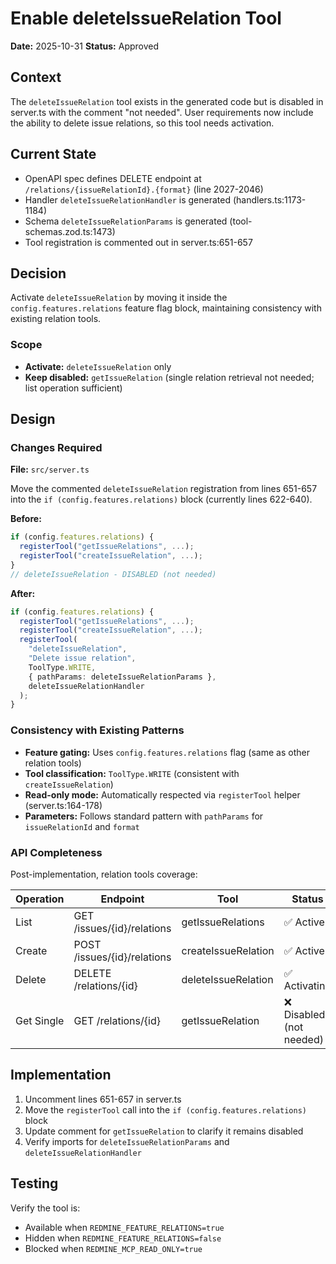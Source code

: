 # Enable deleteIssueRelation Tool

**Date:** 2025-10-31
**Status:** Approved

## Context

The `deleteIssueRelation` tool exists in the generated code but is disabled in server.ts with the comment "not needed". User requirements now include the ability to delete issue relations, so this tool needs activation.

## Current State

- OpenAPI spec defines DELETE endpoint at `/relations/{issueRelationId}.{format}` (line 2027-2046)
- Handler `deleteIssueRelationHandler` is generated (handlers.ts:1173-1184)
- Schema `deleteIssueRelationParams` is generated (tool-schemas.zod.ts:1473)
- Tool registration is commented out in server.ts:651-657

## Decision

Activate `deleteIssueRelation` by moving it inside the `config.features.relations` feature flag block, maintaining consistency with existing relation tools.

### Scope

- **Activate:** `deleteIssueRelation` only
- **Keep disabled:** `getIssueRelation` (single relation retrieval not needed; list operation sufficient)

## Design

### Changes Required

**File:** `src/server.ts`

Move the commented `deleteIssueRelation` registration from lines 651-657 into the `if (config.features.relations)` block (currently lines 622-640).

**Before:**
```typescript
if (config.features.relations) {
  registerTool("getIssueRelations", ...);
  registerTool("createIssueRelation", ...);
}
// deleteIssueRelation - DISABLED (not needed)
```

**After:**
```typescript
if (config.features.relations) {
  registerTool("getIssueRelations", ...);
  registerTool("createIssueRelation", ...);
  registerTool(
    "deleteIssueRelation",
    "Delete issue relation",
    ToolType.WRITE,
    { pathParams: deleteIssueRelationParams },
    deleteIssueRelationHandler
  );
}
```

### Consistency with Existing Patterns

- **Feature gating:** Uses `config.features.relations` flag (same as other relation tools)
- **Tool classification:** `ToolType.WRITE` (consistent with `createIssueRelation`)
- **Read-only mode:** Automatically respected via `registerTool` helper (server.ts:164-178)
- **Parameters:** Follows standard pattern with `pathParams` for `issueRelationId` and `format`

### API Completeness

Post-implementation, relation tools coverage:

| Operation | Endpoint | Tool | Status |
|-----------|----------|------|--------|
| List | GET /issues/{id}/relations | getIssueRelations | ✅ Active |
| Create | POST /issues/{id}/relations | createIssueRelation | ✅ Active |
| Delete | DELETE /relations/{id} | deleteIssueRelation | ✅ Activating |
| Get Single | GET /relations/{id} | getIssueRelation | ❌ Disabled (not needed) |

## Implementation

1. Uncomment lines 651-657 in server.ts
2. Move the `registerTool` call into the `if (config.features.relations)` block
3. Update comment for `getIssueRelation` to clarify it remains disabled
4. Verify imports for `deleteIssueRelationParams` and `deleteIssueRelationHandler`

## Testing

Verify the tool is:
- Available when `REDMINE_FEATURE_RELATIONS=true`
- Hidden when `REDMINE_FEATURE_RELATIONS=false`
- Blocked when `REDMINE_MCP_READ_ONLY=true`
